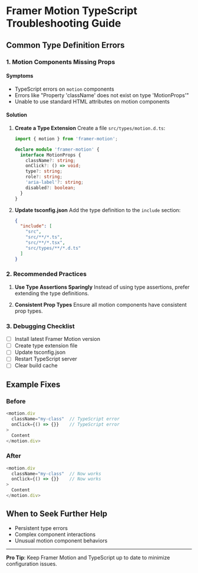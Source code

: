 # Framer Motion TypeScript Troubleshooting Guide

## Common Type Definition Errors

### 1. Motion Components Missing Props

#### Symptoms
- TypeScript errors on `motion` components
- Errors like "Property 'className' does not exist on type 'MotionProps'"
- Unable to use standard HTML attributes on motion components

#### Solution

1. **Create a Type Extension**
   Create a file `src/types/motion.d.ts`:
   ```typescript
   import { motion } from 'framer-motion';

   declare module 'framer-motion' {
     interface MotionProps {
       className?: string;
       onClick?: () => void;
       type?: string;
       role?: string;
       'aria-label'?: string;
       disabled?: boolean;
     }
   }
   ```

2. **Update tsconfig.json**
   Add the type definition to the `include` section:
   ```json
   {
     "include": [
       "src",
       "src/**/*.ts",
       "src/**/*.tsx",
       "src/types/**/*.d.ts"
     ]
   }
   ```

### 2. Recommended Practices

1. **Use Type Assertions Sparingly**
   Instead of using type assertions, prefer extending the type definitions.

2. **Consistent Prop Types**
   Ensure all motion components have consistent prop types.

### 3. Debugging Checklist

- [ ] Install latest Framer Motion version
- [ ] Create type extension file
- [ ] Update tsconfig.json
- [ ] Restart TypeScript server
- [ ] Clear build cache

## Example Fixes

### Before
```typescript
<motion.div 
  className="my-class"  // TypeScript error
  onClick={() => {}}    // TypeScript error
>
  Content
</motion.div>
```

### After
```typescript
<motion.div 
  className="my-class"  // Now works
  onClick={() => {}}    // Now works
>
  Content
</motion.div>
```

## When to Seek Further Help

- Persistent type errors
- Complex component interactions
- Unusual motion component behaviors

---

**Pro Tip**: Keep Framer Motion and TypeScript up to date to minimize configuration issues. 
